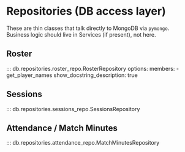 # Repositories (DB access layer)

These are thin classes that talk directly to MongoDB via `pymongo`.  
Business logic should live in Services (if present), not here.

## Roster
::: db.repositories.roster_repo.RosterRepository
    options:
      members:
        - get_player_names
      show_docstring_description: true

## Sessions
::: db.repositories.sessions_repo.SessionsRepository

## Attendance / Match Minutes
::: db.repositories.attendance_repo.MatchMinutesRepository